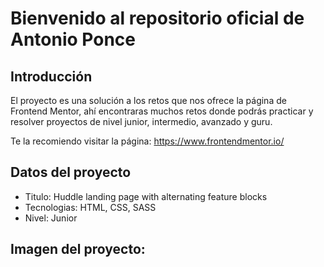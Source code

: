# Bienvenido al repositorio oficial de Antonio Ponce

## Introducción 
El proyecto es una solución a los retos que nos ofrece la página de Frontend Mentor, ahí encontraras muchos retos donde podrás practicar y resolver proyectos de nivel junior, intermedio, avanzado y guru.

Te la recomiendo visitar la página:
https://www.frontendmentor.io/

## Datos del proyecto
- Titulo: Huddle landing page with alternating feature blocks
- Tecnologias: HTML, CSS, SASS
- Nivel: Junior 

## Imagen del proyecto:


